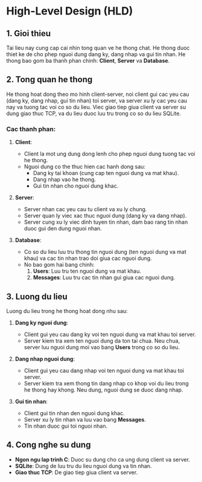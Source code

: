 
# High-Level Design (HLD)

## 1. Gioi thieu
Tai lieu nay cung cap cai nhin tong quan ve he thong chat. He thong duoc thiet ke de cho phep nguoi dung dang ky, dang nhap va gui tin nhan. He thong bao gom ba thanh phan chinh: **Client**, **Server** va **Database**.

## 2. Tong quan he thong
He thong hoat dong theo mo hinh client-server, noi client gui cac yeu cau (dang ky, dang nhap, gui tin nhan) toi server, va server xu ly cac yeu cau nay va tuong tac voi co so du lieu. Viec giao tiep giua client va server su dung giao thuc TCP, va du lieu duoc luu tru trong co so du lieu SQLite.

### Cac thanh phan:
1. **Client**:
    - Client la mot ung dung dong lenh cho phep nguoi dung tuong tac voi he thong.
    - Nguoi dung co the thuc hien cac hanh dong sau:
      - Dang ky tai khoan (cung cap ten nguoi dung va mat khau).
      - Dang nhap vao he thong.
      - Gui tin nhan cho nguoi dung khac.
  
2. **Server**:
    - Server nhan cac yeu cau tu client va xu ly chung.
    - Server quan ly viec xac thuc nguoi dung (dang ky va dang nhap).
    - Server cung xu ly viec dinh tuyen tin nhan, dam bao rang tin nhan duoc gui den dung nguoi nhan.

3. **Database**:
    - Co so du lieu luu tru thong tin nguoi dung (ten nguoi dung va mat khau) va cac tin nhan trao doi giua cac nguoi dung.
    - No bao gom hai bang chinh:
      1. **Users**: Luu tru ten nguoi dung va mat khau.
      2. **Messages**: Luu tru cac tin nhan gui giua cac nguoi dung.

## 3. Luong du lieu
Luong du lieu trong he thong hoat dong nhu sau:

1. **Dang ky nguoi dung**: 
    - Client gui yeu cau dang ky voi ten nguoi dung va mat khau toi server.
    - Server kiem tra xem ten nguoi dung da ton tai chua. Neu chua, server luu nguoi dung moi vao bang **Users** trong co so du lieu.

2. **Dang nhap nguoi dung**: 
    - Client gui yeu cau dang nhap voi ten nguoi dung va mat khau toi server.
    - Server kiem tra xem thong tin dang nhap co khop voi du lieu trong he thong hay khong. Neu dung, nguoi dung se duoc dang nhap.

3. **Gui tin nhan**:
    - Client gui tin nhan den nguoi dung khac.
    - Server xu ly tin nhan va luu vao bang **Messages**.
    - Tin nhan duoc gui toi nguoi nhan.

## 4. Cong nghe su dung
- **Ngon ngu lap trinh C**: Duoc su dung cho ca ung dung client va server.
- **SQLite**: Dung de luu tru du lieu nguoi dung va tin nhan.
- **Giao thuc TCP**: De giao tiep giua client va server.
